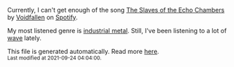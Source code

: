 
  Currently, I can't get enough of the song <a href="https://open.spotify.com/track/0Q0JZSPiXU7BaRSdJ1XX4I">The Slaves of the Echo Chambers</a> by <a href="https://open.spotify.com/artist/4eWXxCQ177IPhc5P56RieY">Voidfallen</a> on <a href="https://open.spotify.com/user/9qz2xtkur2fengfsdcq8dd907?si=kq2SVrUkSNe0z1NJjpt7kg">Spotify</a>.

  My most listened genre is <a href="https://duckduckgo.com/?q=industrial metal music">industrial metal</a>.
  Still, I've been listening to a lot of <a href="https://duckduckgo.com/?q=wave music">wave</a> lately.

  This file is generated automatically. Read more <a href="https://github.com/CodeF0x/CodeF0x/blob/master/IMPORTANT.md">here</a>.
  <br>
  <sub>Last modified at 2021-09-24 04:04:00.</sub>
  